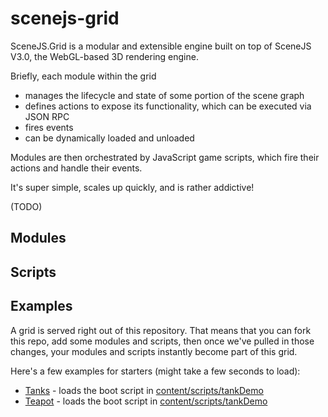 scenejs-grid
=======================

SceneJS.Grid is a modular and extensible engine built on top of SceneJS V3.0, the WebGL-based 3D rendering engine.

Briefly, each module within the grid

 * manages the lifecycle and state of some portion of the scene graph
 * defines actions to expose its functionality, which can be executed via JSON RPC
 * fires events
 * can be dynamically loaded and unloaded

Modules are then orchestrated by JavaScript game scripts, which fire their actions and handle their events.

It's super simple, scales up quickly, and is rather addictive!


(TODO)

Modules
-------------------------


Scripts
-------------------------


Examples
-------------------------

A grid is served right out of this repository. That means that you can fork this repo, add some modules
and scripts, then once we've pulled in those changes, your modules and scripts instantly become part of this grid.

Here's a few examples for starters (might take a few seconds to load):

 * [Tanks](http://htmlpreview.github.com/?https://raw.github.com/xeolabs/scenejs-grid/master/index.html#script=teapotDemo) - loads the boot script in [content/scripts/tankDemo](https://github.com/xeolabs/scenejs-grid/blob/master/content/scripts/teapotDemo.js)
 * [Teapot](http://htmlpreview.github.com/?https://raw.github.com/xeolabs/scenejs-grid/master/index.html#script=tankDemo) - loads the boot script in [content/scripts/tankDemo](https://github.com/xeolabs/scenejs-grid/blob/master/content/scripts/tankDemo.js)
